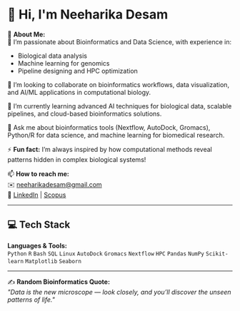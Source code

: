 # 👋 Hi, I'm Neeharika Desam  

💫 **About Me:**  
🔬 I’m passionate about Bioinformatics and Data Science, with experience in:  
- Biological data analysis  
- Machine learning for genomics  
- Pipeline designing and HPC optimization  

🤝 I’m looking to collaborate on bioinformatics workflows, data visualization, and AI/ML applications in computational biology.  

🌱 I’m currently learning advanced AI techniques for biological data, scalable pipelines, and cloud-based bioinformatics solutions.  

💬 Ask me about bioinformatics tools (Nextflow, AutoDock, Gromacs), Python/R for data science, and machine learning for biomedical research.  

⚡ **Fun fact:** I’m always inspired by how computational methods reveal patterns hidden in complex biological systems!  

📫 **How to reach me:**  
✉️ [neeharikadesam@gmail.com](mailto:neeharikadesam@gmail.com)  
🔗 [LinkedIn](https://uk.linkedin.com/in/neeharika-desam) | [Scopus](https://www.scopus.com/authid/detail.uri?authorId=57211598816)

---

## 💻 **Tech Stack**
**Languages & Tools:**  
`Python` `R` `Bash` `SQL` `Linux` `AutoDock` `Gromacs` `Nextflow` `HPC` `Pandas` `NumPy` `Scikit-learn` `Matplotlib` `Seaborn`  

---

✍️ **Random Bioinformatics Quote:**  
*"Data is the new microscope — look closely, and you’ll discover the unseen patterns of life."*

<!---
neeharika-6/neeharika-6 is a ✨ special ✨ repository because its `README.md` (this file) appears on your GitHub profile.
You can click the Preview link to take a look at your changes.
--->
